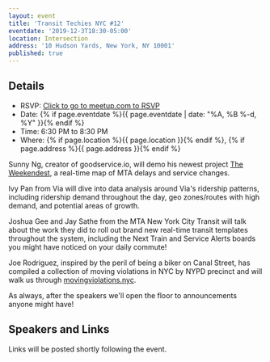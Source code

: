 ```yaml
---
layout: event
title: 'Transit Techies NYC #12'
eventdate: '2019-12-3T18:30-05:00'
location: Intersection
address: '10 Hudson Yards, New York, NY 10001'
published: true
---
```


## Details

- RSVP: [Click to go to meetup.com to RSVP](https://www.meetup.com/Transit-Techies-NYC/events/266164720/)
- Date: {% if page.eventdate %}{{ page.eventdate | date: "%A, %B %-d, %Y" }}{% endif %}
- Time: 6:30 PM to 8:30 PM
- Where: {% if page.location %}{{ page.location }}{% endif %}, {% if page.address %}{{ page.address }}{% endif %}

Sunny Ng, creator of goodservice.io, will demo his newest project [The Weekendest](https://www.theweekendest.com/), a real-time map of MTA delays and service changes.

Ivy Pan from Via will dive into data analysis around Via's ridership patterns, including ridership demand throughout the day, geo zones/routes with high demand, and potential areas of growth.

Joshua Gee and Jay Sathe from the MTA New York City Transit will talk about the work they did to roll out brand new real-time transit templates throughout the system, including the Next Train and Service Alerts boards you might have noticed on your daily commute!

Joe Rodriguez, inspired by the peril of being a biker on Canal Street, has compiled a collection of moving violations in NYC by NYPD precinct and will walk us through [movingviolations.nyc](http://movingviolations.nyc).

As always, after the speakers we'll open the floor to announcements anyone might have!

## Speakers and Links

Links will be posted shortly following the event.
